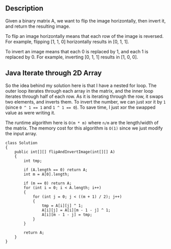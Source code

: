 ## Description

Given a binary matrix A, we want to flip the image horizontally, then invert it, and return the resulting image.

To flip an image horizontally means that each row of the image is reversed.  For example, flipping [1, 1, 0] horizontally results in [0, 1, 1].

To invert an image means that each 0 is replaced by 1, and each 1 is replaced by 0. For example, inverting [0, 1, 1] results in [1, 0, 0].

## Java Iterate through 2D Array

So the idea behind my solution here is that I have a nested for loop. The outer loop iterates through each array in the matrix, and the inner loop iterates through half of each row. As it is iterating through the row, it swaps two elements, and inverts them. To invert the number, we can just xor it by `1` (since `0 ^ 1 == 1` and `1 ^ 1 == 0`). To save time, I just xor the swapped value as were writing it.

The runtime algorithm here is `O(m * m)` where `n/m` are the length/width of the matrix. The memory cost for this algorithm is `O(1)` since we just modify the input array.

```
class Solution 
{
    public int[][] flipAndInvertImage(int[][] A) 
    {
        int tmp;
        
        if (A.length == 0) return A;
        int m = A[0].length;
        
        if (m == 0) return A;
        for (int i = 0; i < A.length; i++)
        {
            for (int j = 0; j < ((m + 1) / 2); j++)
            {
                tmp = A[i][j] ^ 1;
                A[i][j] = A[i][m - 1 - j] ^ 1;
                A[i][m - 1 - j] = tmp;
            }
        }
        
        return A;
    }
}
```